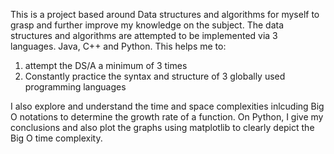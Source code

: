 This is a project based around Data structures and algorithms for myself to grasp and further improve my knowledge on the subject.
The data structures and algorithms are attempted to be implemented via 3 languages. Java, C++ and Python. This helps me to:
1. attempt the DS/A a minimum of 3 times  
2. Constantly practice the syntax and structure of 3 globally used programming languages


I also explore and understand the time and space complexities inlcuding Big O notations to determine the growth rate of a function.
On Python, I give my conclusions and also plot the graphs using matplotlib to clearly depict the Big O time complexity.

